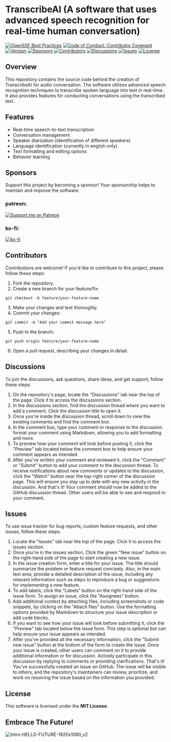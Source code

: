 # TranscribeAI (A software that uses advanced speech recognition for real-time human conversation)
[![OpenSSF Best Practices](https://bestpractices.coreinfrastructure.org/projects/7452/badge)](https://bestpractices.coreinfrastructure.org/projects/7452)
[![Code of Conduct: Contributor Covenant](https://img.shields.io/badge/code_of_conduct-contributor_covenant-14cc21)](https://github.com/EthicalSource/contributor_covenant)
[![Version](https://img.shields.io/badge/version-1.0.0-blue.svg)](https://github.com/TranscriptAI/TranscribeAI/releases)
[![Sponsors](https://img.shields.io/badge/sponsors-2-yellow.svg)](https://ko-fi.com/R5R0M2YFE)
[![Contributors](https://img.shields.io/github/contributors/TranscriptAI/TranscribeAI.svg)](https://github.com/TranscriptAI/TranscribeAI/graphs/contributors)
[![Discussions](https://img.shields.io/github/discussions/TranscriptAI/TranscribeAI.svg)](https://github.com/TranscriptAI/TranscribeAI/discussions)
[![Issues](https://img.shields.io/github/issues/TranscriptAI/TranscribeAI.svg)](https://github.com/TranscriptAI/TranscribeAI/issues)
[![License](https://img.shields.io/badge/license-MIT-blue.svg)](LICENSE)
## Overview
This repository contains the source code behind the creation of TranscribeAI for audio conversation. The software utilizes advanced speech recognition techniques to transcribe spoken language into text in real-time. It also provides features for conducting conversations using the transcribed text.
## Features
- Real-time speech-to-text transcription
- Conversation management
- Speaker diarization (identification of different speakers)
- Language identification (currently in english only)
- Text formatting and editing options
- Behavior learning
## Sponsors
Support this project by becoming a sponsor! Your sponsorship helps to maintain and improve the software.
### patreon:
[![Support me on Patreon](https://img.shields.io/badge/Support%20me%20on-Patreon-orange.svg?style=for-the-badge&logo=patreon)](https://www.patreon.com/TranscribeAI)

### ko-fi:
[![ko-fi](https://ko-fi.com/img/githubbutton_sm.svg)](https://ko-fi.com/R5R0M2YFE)
## Contributors
Contributions are welcome! If you'd like to contribute to this project, please follow these steps:
1. Fork the repository.
2. Create a new branch for your feature/fix:
```shell
git checkout -b feature/your-feature-name
```
3. Make your changes and test thoroughly.
4. Commit your changes:
```shell
git commit -m "Add your commit message here"
```
5. Push to the branch:
```shell
git push origin feature/your-feature-name
```
6. Open a pull request, describing your changes in detail.
## Discussions
To join the discussions, ask questions, share ideas, and get support, follow these steps:
1. On the repository's page, locate the "Discussions" tab near the top of the page. Click it to access the discussions section.
2. In the discussions section, find the discussion thread where you want to add a comment. Click the discussion title to open it.
3. Once you're inside the discussion thread, scroll down to view the existing comments and find the comment box.
4. In the comment box, type your comment or response to the discussion. format your comment using Markdown, allowing you to add formatting and more.
5. To preview how your comment will look before posting it, click the "Preview" tab located below the comment box to help ensure your comment appears as intended.
6. After you've written your comment and reviewed it, click the "Comment" or "Submit" button to add your comment to the discussion thread.
To receive notifications about new comments or updates to the discussion, click the "Watch" button near the top-right corner of the discussion page. This will ensure you stay up to date with any new activity in the discussion. And that's it! Your comment should now be added to the GitHub discussion thread. Other users will be able to see and respond to your comment.
## Issues
To use issue tracker for bug reports, custom feature requests, and other issues, follow these steps:
1. Locate the "Issues" tab near the top of the page. Click it to access the issues section.
2. Once you're in the issues section, Click the green "New issue" button on the right-hand side of the page to start creating a new issue.
3. In the issue creation form, enter a title for your issue. The title should summarize the problem or feature request concisely. Also, in the main text area, provide a detailed description of the issue, including any relevant information such as steps to reproduce a bug or suggestions for implementing a new feature.
4. To add labels, click the "Labels" button on the right-hand side of the issue form. To assign an issue, click the "Assignees" button.
5. Add additional context by attaching files, including screenshots or code snippets, by clicking on the "Attach files" button. Use the formatting options provided by Markdown to structure your issue description or add code blocks.
6. If you want to see how your issue will look before submitting it, click the "Preview" tab located below the issue form. This step is optional but can help ensure your issue appears as intended.
7. After you've provided all the necessary information, click the "Submit new issue" button at the bottom of the form to create the issue.
Once your issue is created, other users can comment on it to provide additional information or for discussion. Actively participate in this discussion by replying to comments or providing clarifications. That's it! You've successfully created an issue on GitHub. The issue will be visible to others, and the repository's maintainers can review, prioritize, and work on resolving the issue based on the information you provided.
## License
This software is licensed under the **MIT License**.
## Embrace The Future!
![Intro-HELLO-FUTURE-1920x1080_v2](https://github.com/TranscriptAI/TranscribeAI/assets/136038564/47310abd-0273-4c53-8712-e2b116c607b6)
